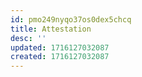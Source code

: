 ```yaml
---
id: pmo249nyqo37os0dex5chcq
title: Attestation
desc: ''
updated: 1716127032087
created: 1716127032087
---
```

